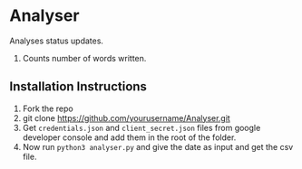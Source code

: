 # Analyser

Analyses status updates.

1. Counts number of words written.


## Installation Instructions

1. Fork the repo
2. git clone https://github.com/yourusername/Analyser.git
3. Get `credentials.json` and `client_secret.json` files from google developer console and add them in the root of the folder.
4. Now run ```python3 analyser.py``` and give the date as input and get the csv file.